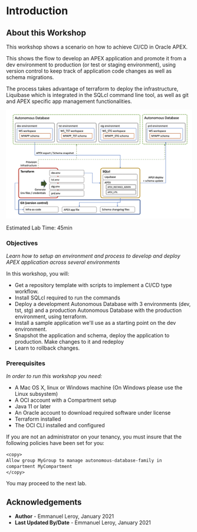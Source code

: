 # Introduction

## About this Workshop

This workshop shows a scenario on how to achieve CI/CD in Oracle APEX.

This shows the flow to develop an APEX application and promote it from a dev environment to production (or test or staging environment), using version control to keep track of application code changes as well as schema migrations.

The process takes advantage of terraform to deploy the infrastructure, Liquibase which is integrated in the SQLcl command line tool, as well as git and APEX specific app management functionalities.

![](./images/apex-wf.png)

Estimated Lab Time: 45min

### Objectives

*Learn how to setup an environment and process to develop and deploy APEX application across several environments*

In this workshop, you will:
- Get a repository template with scripts to implement a CI/CD type workflow.
- Install SQLcl required to run the commands
- Deploy a development Autonomous Database with 3 environments (dev, tst, stg) and a production Autonomous Database with the production environment, using terraform.
- Install a sample application we'll use as a starting point on the dev environment.
- Snapshot the application and schema, deploy the application to production. Make changes to it and redeploy
- Learn to rollback changes.

### Prerequisites

*In order to run this workshop you need:*

* A Mac OS X, linux or Windows machine (On Windows please use the Linux subsystem)
* A OCI account with a Compartment setup
* Java 11 or later
* An Oracle account to download required software under license
* Terraform installed
* The OCI CLI installed and configured

If you are not an administrator on your tenancy, you must insure that the following policies have been set for you:

```
<copy>
Allow group MyGroup to manage autonomous-database-family in compartment MyCompartment
</copy>
```

You may proceed to the next lab.

## Acknowledgements

 - **Author** - Emmanuel Leroy, January 2021
 - **Last Updated By/Date** - Emmanuel Leroy, January 2021

